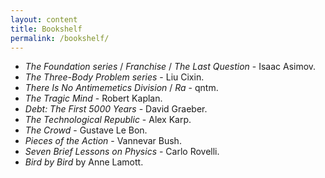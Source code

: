 ```yaml
---
layout: content
title: Bookshelf
permalink: /bookshelf/
---
```


- *The Foundation series* / *Franchise* / *The Last Question* - Isaac Asimov.
- *The Three-Body Problem series* - Liu Cixin.
- *There Is No Antimemetics Division* / *Ra* - qntm.
- *The Tragic Mind* - Robert Kaplan.
- *Debt: The First 5000 Years* - David Graeber.
- *The Technological Republic* - Alex Karp.
- *The Crowd* - Gustave Le Bon.
- *Pieces of the Action* - Vannevar Bush.
- *Seven Brief Lessons on Physics* - Carlo Rovelli.
- *Bird by Bird* by Anne Lamott.